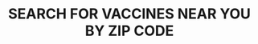 ---
layout: post
categories: SWGA
title: "SEARCH FOR VACCINES NEAR YOU BY ZIP CODE"
title_link: "https://vaccinefinder.org/search/"
---